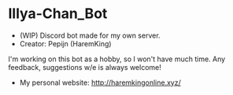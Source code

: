 # Illya-Chan_Bot
- (WIP) Discord bot made for my own server.
- Creator: Pepijn (HaremKing)

I'm working on this bot as a hobby, so I won't have much time.
Any feedback, suggestions w/e is always welcome!

- My personal website: http://haremkingonline.xyz/
